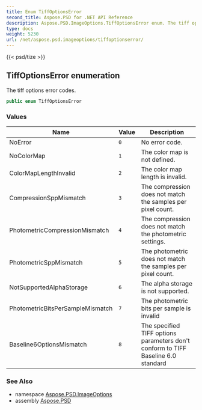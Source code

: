 ```yaml
---
title: Enum TiffOptionsError
second_title: Aspose.PSD for .NET API Reference
description: Aspose.PSD.ImageOptions.TiffOptionsError enum. The tiff options error codes
type: docs
weight: 5230
url: /net/aspose.psd.imageoptions/tiffoptionserror/
---
```

{{< psd/tize >}}
## TiffOptionsError enumeration

The tiff options error codes.

```csharp
public enum TiffOptionsError
```

### Values

| Name | Value | Description |
| --- | --- | --- |
| NoError | `0` | No error code. |
| NoColorMap | `1` | The color map is not defined. |
| ColorMapLengthInvalid | `2` | The color map length is invalid. |
| CompressionSppMismatch | `3` | The compression does not match the samples per pixel count. |
| PhotometricCompressionMismatch | `4` | The compression does not match the photometric settings. |
| PhotometricSppMismatch | `5` | The photometric does not match the samples per pixel count. |
| NotSupportedAlphaStorage | `6` | The alpha storage is not supported. |
| PhotometricBitsPerSampleMismatch | `7` | The photometric bits per sample is invalid |
| Baseline6OptionsMismatch | `8` | The specified TIFF options parameters don't conform to TIFF Baseline 6.0 standard |

### See Also

* namespace [Aspose.PSD.ImageOptions](../../aspose.psd.imageoptions/)
* assembly [Aspose.PSD](../../)


